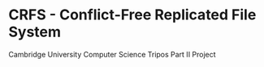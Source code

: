 # CRFS - Conflict-Free Replicated File System
Cambridge University Computer Science Tripos Part II Project
